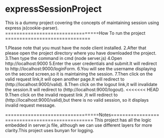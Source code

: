 # expressSessionProject
This is a dummy project covering the concepts of maintaining session using express
 js(cookie-parser).
=================================How To run the project ==============================

1.Please note that you must have the node client installed.
2.After that please open the project directory where you have downloaded the project.
3.Then type the command in cmd (node server.js)
4.Open http://localhost:9000
5.Enter the user credentials and submit.It will redirect to http://localhost:9000/loginForm.
6.You will see the username displaying on the second screen,so it is maintaining the session.
7.Then click on the valid request link,it will open another page.It will redirect to (http://localhost:9000/valid).
8.Then click on the logout link,it will invalidate the session.It will redirect to (http://localhost:9000/logout).
<<<<<<< HEAD
9.Then click on the invalid request link ,It will redirect to (http://localhost:9000/valid),but there is no valid session, so it displays invalid request message.

=================================Notes================================================
This project has all the logic embedded in server.js file, although we can use different layers for more clarity.This project uses bunyan for logging.
